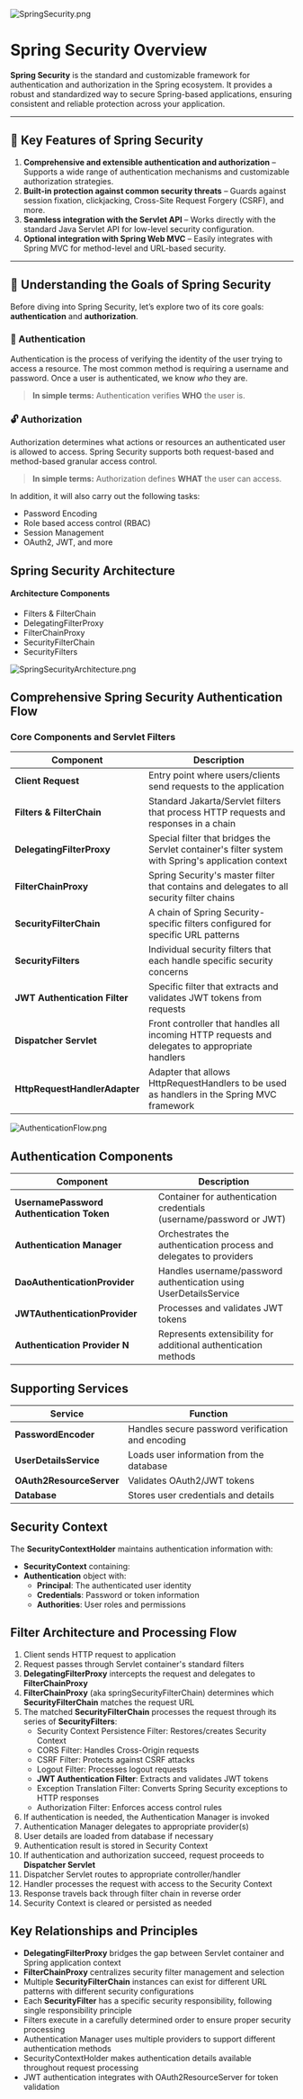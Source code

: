 ![SpringSecurity.png](SpringSecurity.png)

# Spring Security Overview

**Spring Security** is the standard and customizable framework for authentication and authorization in the Spring ecosystem. It provides a robust and standardized way to secure Spring-based applications, ensuring consistent and reliable protection across your application.

---
## 🔑 Key Features of Spring Security

1. **Comprehensive and extensible authentication and authorization** – Supports a wide range of authentication mechanisms and customizable authorization strategies.
2. **Built-in protection against common security threats** – Guards against session fixation, clickjacking, Cross-Site Request Forgery (CSRF), and more.
3. **Seamless integration with the Servlet API** – Works directly with the standard Java Servlet API for low-level security configuration.
4. **Optional integration with Spring Web MVC** – Easily integrates with Spring MVC for method-level and URL-based security.

---

## 🎯 Understanding the Goals of Spring Security

Before diving into Spring Security, let’s explore two of its core goals: **authentication** and **authorization**.

### 🔐 Authentication

Authentication is the process of verifying the identity of the user trying to access a resource. The most common method is requiring a username and password. Once a user is authenticated, we know *who* they are.

> **In simple terms:** Authentication verifies **WHO** the user is.

### 🔓 Authorization

Authorization determines what actions or resources an authenticated user is allowed to access. Spring Security supports both request-based and method-based granular access control.

> **In simple terms:** Authorization defines **WHAT** the user can access.

In addition, it will also carry out the following tasks: 

- Password Encoding
- Role based access control (RBAC)
- Session Management
- OAuth2, JWT, and more

## Spring Security Architecture

#### Architecture Components

  - Filters & FilterChain
  - DelegatingFilterProxy
  - FilterChainProxy
  - SecurityFilterChain
  - SecurityFilters

![SpringSecurityArchitecture.png](SpringSecurityArchitecture.png)

## Comprehensive Spring Security Authentication Flow

### Core Components and Servlet Filters

| Component | Description |
|-----------|-------------|
| **Client Request** | Entry point where users/clients send requests to the application |
| **Filters & FilterChain** | Standard Jakarta/Servlet filters that process HTTP requests and responses in a chain |
| **DelegatingFilterProxy** | Special filter that bridges the Servlet container's filter system with Spring's application context |
| **FilterChainProxy** | Spring Security's master filter that contains and delegates to all security filter chains |
| **SecurityFilterChain** | A chain of Spring Security-specific filters configured for specific URL patterns |
| **SecurityFilters** | Individual security filters that each handle specific security concerns |
| **JWT Authentication Filter** | Specific filter that extracts and validates JWT tokens from requests |
| **Dispatcher Servlet** | Front controller that handles all incoming HTTP requests and delegates to appropriate handlers |
| **HttpRequestHandlerAdapter** | Adapter that allows HttpRequestHandlers to be used as handlers in the Spring MVC framework |

![AuthenticationFlow.png](AuthenticationFlow.png)

## Authentication Components

| Component | Description |
|-----------|-------------|
| **UsernamePassword Authentication Token** | Container for authentication credentials (username/password or JWT) |
| **Authentication Manager** | Orchestrates the authentication process and delegates to providers |
| **DaoAuthenticationProvider** | Handles username/password authentication using UserDetailsService |
| **JWTAuthenticationProvider** | Processes and validates JWT tokens |
| **Authentication Provider N** | Represents extensibility for additional authentication methods |

## Supporting Services

| Service | Function |
|---------|----------|
| **PasswordEncoder** | Handles secure password verification and encoding |
| **UserDetailsService** | Loads user information from the database |
| **OAuth2ResourceServer** | Validates OAuth2/JWT tokens |
| **Database** | Stores user credentials and details |

## Security Context

The **SecurityContextHolder** maintains authentication information with:
- **SecurityContext** containing:
- **Authentication** object with:
    - **Principal**: The authenticated user identity
    - **Credentials**: Password or token information
    - **Authorities**: User roles and permissions

## Filter Architecture and Processing Flow

1. Client sends HTTP request to application
2. Request passes through Servlet container's standard filters
3. **DelegatingFilterProxy** intercepts the request and delegates to **FilterChainProxy**
4. **FilterChainProxy** (aka springSecurityFilterChain) determines which **SecurityFilterChain** matches the request URL
5. The matched **SecurityFilterChain** processes the request through its series of **SecurityFilters**:
   - Security Context Persistence Filter: Restores/creates Security Context
   - CORS Filter: Handles Cross-Origin requests
   - CSRF Filter: Protects against CSRF attacks
   - Logout Filter: Processes logout requests
   - **JWT Authentication Filter**: Extracts and validates JWT tokens
   - Exception Translation Filter: Converts Spring Security exceptions to HTTP responses
   - Authorization Filter: Enforces access control rules
6. If authentication is needed, the Authentication Manager is invoked
7. Authentication Manager delegates to appropriate provider(s)
8. User details are loaded from database if necessary
9. Authentication result is stored in Security Context
10. If authentication and authorization succeed, request proceeds to **Dispatcher Servlet**
11. Dispatcher Servlet routes to appropriate controller/handler
12. Handler processes the request with access to the Security Context
13. Response travels back through filter chain in reverse order
14. Security Context is cleared or persisted as needed

## Key Relationships and Principles

- **DelegatingFilterProxy** bridges the gap between Servlet container and Spring application context
- **FilterChainProxy** centralizes security filter management and selection
- Multiple **SecurityFilterChain** instances can exist for different URL patterns with different security configurations
- Each **SecurityFilter** has a specific security responsibility, following single responsibility principle
- Filters execute in a carefully determined order to ensure proper security processing
- Authentication Manager uses multiple providers to support different authentication methods
- SecurityContextHolder makes authentication details available throughout request processing
- JWT authentication integrates with OAuth2ResourceServer for token validation